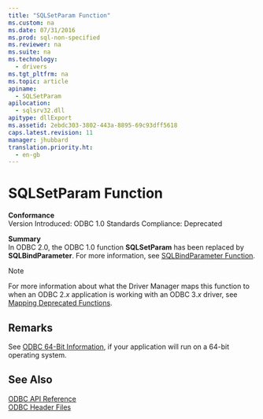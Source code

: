 ```yaml
---
title: "SQLSetParam Function"
ms.custom: na
ms.date: 07/31/2016
ms.prod: sql-non-specified
ms.reviewer: na
ms.suite: na
ms.technology: 
  - drivers
ms.tgt_pltfrm: na
ms.topic: article
apiname: 
  - SQLSetParam
apilocation: 
  - sqlsrv32.dll
apitype: dllExport
ms.assetid: 2ebdc303-3802-443a-8895-69c93dff5618
caps.latest.revision: 11
manager: jhubbard
translation.priority.ht: 
  - en-gb
---
```

# SQLSetParam Function
**Conformance**  
 Version Introduced: ODBC 1.0 Standards Compliance: Deprecated  
  
 **Summary**  
 In ODBC 2.0, the ODBC 1.0 function **SQLSetParam** has been replaced by **SQLBindParameter**. For more information, see [SQLBindParameter Function](../content/SQLBindParameter-Function.md).  
  
> [!NOTE]  
>  For more information about what the Driver Manager maps this function to when an ODBC 2.*x* application is working with an ODBC 3.*x* driver, see [Mapping Deprecated Functions](../content/Mapping-Deprecated-Functions.md).  
  
## Remarks  
 See [ODBC 64-Bit Information](../content/ODBC-64-Bit-Information.md), if your application will run on a 64-bit operating system.  
  
## See Also  
 [ODBC API Reference](../content/ODBC-API-Reference.md)   
 [ODBC Header Files](../content/ODBC-Header-Files.md)